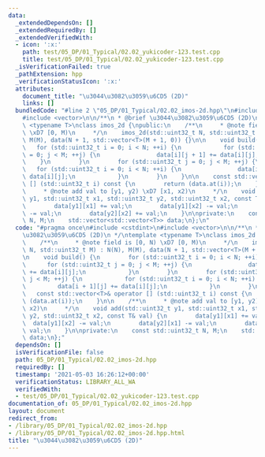 ```yaml
---
data:
  _extendedDependsOn: []
  _extendedRequiredBy: []
  _extendedVerifiedWith:
  - icon: ':x:'
    path: test/05_DP/01_Typical/02.02_yukicoder-123.test.cpp
    title: test/05_DP/01_Typical/02.02_yukicoder-123.test.cpp
  _isVerificationFailed: true
  _pathExtension: hpp
  _verificationStatusIcon: ':x:'
  attributes:
    document_title: "\u3044\u3082\u3059\u6CD5 (2D)"
    links: []
  bundledCode: "#line 2 \"05_DP/01_Typical/02.02_imos-2d.hpp\"\n#include <cstdint>\n\
    #include <vector>\n\n/**\n * @brief \u3044\u3082\u3059\u6CD5 (2D)\n */\ntemplate\
    \ <typename T>\nclass imos_2d {\npublic:\n    /**\n     * @note field is [0, N)\
    \ \xD7 [0, M)\n     */\n    imos_2d(std::uint32_t N, std::uint32_t M) : N(N),\
    \ M(M), data(N + 1, std::vector<T>(M + 1, 0)) {}\n\n    void build() {\n     \
    \   for (std::uint32_t i = 0; i < N; ++i) {\n            for (std::uint32_t j\
    \ = 0; j < M; ++j) {\n                data[i][j + 1] += data[i][j];\n        \
    \    }\n        }\n        for (std::uint32_t j = 0; j < M; ++j) {\n         \
    \   for (std::uint32_t i = 0; i < N; ++i) {\n                data[i + 1][j] +=\
    \ data[i][j];\n            }\n        }\n    }\n\n    const std::vector<T>& operator\
    \ [] (std::uint32_t i) const {\n        return (data.at(i));\n    }\n\n    /**\n\
    \     * @note add val to [y1, y2) \xD7 [x1, x2)\n     */\n    void add(std::uint32_t\
    \ y1, std::uint32_t x1, std::uint32_t y2, std::uint32_t x2, const T& val) {\n\
    \        data[y1][x1] += val;\n        data[y1][x2] -= val;\n        data[y2][x1]\
    \ -= val;\n        data[y2][x2] += val;\n    }\n\nprivate:\n    const std::uint32_t\
    \ N, M;\n    std::vector<std::vector<T>> data;\n};\n"
  code: "#pragma once\n#include <cstdint>\n#include <vector>\n\n/**\n * @brief \u3044\
    \u3082\u3059\u6CD5 (2D)\n */\ntemplate <typename T>\nclass imos_2d {\npublic:\n\
    \    /**\n     * @note field is [0, N) \xD7 [0, M)\n     */\n    imos_2d(std::uint32_t\
    \ N, std::uint32_t M) : N(N), M(M), data(N + 1, std::vector<T>(M + 1, 0)) {}\n\
    \n    void build() {\n        for (std::uint32_t i = 0; i < N; ++i) {\n      \
    \      for (std::uint32_t j = 0; j < M; ++j) {\n                data[i][j + 1]\
    \ += data[i][j];\n            }\n        }\n        for (std::uint32_t j = 0;\
    \ j < M; ++j) {\n            for (std::uint32_t i = 0; i < N; ++i) {\n       \
    \         data[i + 1][j] += data[i][j];\n            }\n        }\n    }\n\n \
    \   const std::vector<T>& operator [] (std::uint32_t i) const {\n        return\
    \ (data.at(i));\n    }\n\n    /**\n     * @note add val to [y1, y2) \xD7 [x1,\
    \ x2)\n     */\n    void add(std::uint32_t y1, std::uint32_t x1, std::uint32_t\
    \ y2, std::uint32_t x2, const T& val) {\n        data[y1][x1] += val;\n      \
    \  data[y1][x2] -= val;\n        data[y2][x1] -= val;\n        data[y2][x2] +=\
    \ val;\n    }\n\nprivate:\n    const std::uint32_t N, M;\n    std::vector<std::vector<T>>\
    \ data;\n};"
  dependsOn: []
  isVerificationFile: false
  path: 05_DP/01_Typical/02.02_imos-2d.hpp
  requiredBy: []
  timestamp: '2021-05-03 16:26:12+00:00'
  verificationStatus: LIBRARY_ALL_WA
  verifiedWith:
  - test/05_DP/01_Typical/02.02_yukicoder-123.test.cpp
documentation_of: 05_DP/01_Typical/02.02_imos-2d.hpp
layout: document
redirect_from:
- /library/05_DP/01_Typical/02.02_imos-2d.hpp
- /library/05_DP/01_Typical/02.02_imos-2d.hpp.html
title: "\u3044\u3082\u3059\u6CD5 (2D)"
---
```

